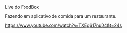 Live do FoodBox 

Fazendo um aplicativo de comida para um restaurante.

https://www.youtube.com/watch?v=TXEg617nuD4&t=24s


